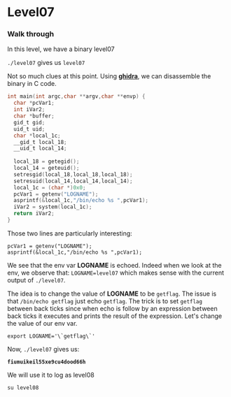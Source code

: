 

# **Level07**

### **Walk through**

In this level, we have a binary level07

`./level07` gives us `level07`

Not so much clues at this point. Using [**ghidra**](https://www.csoonline.com/article/567221/how-to-get-started-using-ghidra-the-free-reverse-engineering-tool.html), we can disassemble the binary in C code. 

```C
int main(int argc,char **argv,char **envp) {
  char *pcVar1;
  int iVar2;
  char *buffer;
  gid_t gid;
  uid_t uid;
  char *local_1c;
  __gid_t local_18;
  __uid_t local_14;
  
  local_18 = getegid();
  local_14 = geteuid();
  setresgid(local_18,local_18,local_18);
  setresuid(local_14,local_14,local_14);
  local_1c = (char *)0x0;
  pcVar1 = getenv("LOGNAME");
  asprintf(&local_1c,"/bin/echo %s ",pcVar1);
  iVar2 = system(local_1c);
  return iVar2;
}
```

Those two lines are particularly interesting:

`pcVar1 = getenv("LOGNAME");`  
`asprintf(&local_1c,"/bin/echo %s ",pcVar1);`  

We see that the env var **LOGNAME** is echoed. Indeed when we look at the env, we observe that: `LOGNAME=level07` which makes sense with the current output of `./level07`.

The idea is to change the value of **LOGNAME** to be `getflag`. The issue is that `/bin/echo getflag` just echo `getflag`. The trick is to set `getflag` between back ticks since when echo is follow by an expression between back ticks it executes and prints the result of the expression. Let's change the value of our env var.

```
export LOGNAME='\`getflag\`'
```

Now, `./level07` gives us:

**`fiumuikeil55xe9cu4dood66h`**

We will use it to log as level08

`su level08`
